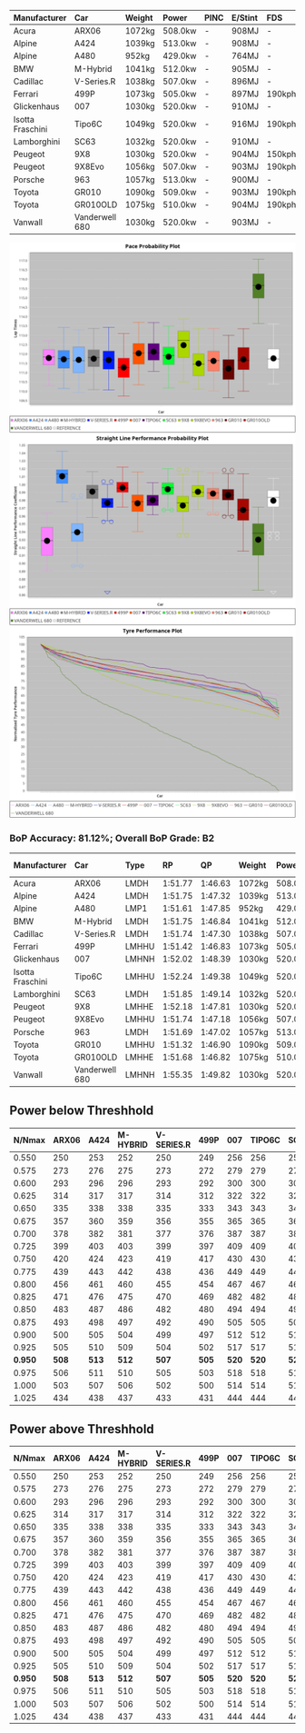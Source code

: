 | Manufacturer     | Car            | Weight | Power   | PINC    | E/Stint | FDS     |
|:-|:-|:-|:-|:-|:-|:-|
| Acura            | ARX06          | 1072kg | 508.0kw |    -    | 908MJ   |    -    |
| Alpine           | A424           | 1039kg | 513.0kw |    -    | 908MJ   |    -    |
| Alpine           | A480           | 952kg  | 429.0kw |    -    | 764MJ   |    -    |
| BMW              | M-Hybrid       | 1041kg | 512.0kw |    -    | 905MJ   |    -    |
| Cadillac         | V-Series.R     | 1038kg | 507.0kw |    -    | 896MJ   |    -    |
| Ferrari          | 499P           | 1073kg | 505.0kw |    -    | 897MJ   | 190kph  |
| Glickenhaus      | 007            | 1030kg | 520.0kw |    -    | 910MJ   |    -    |
| Isotta Fraschini | Tipo6C         | 1049kg | 520.0kw |    -    | 916MJ   | 190kph  |
| Lamborghini      | SC63           | 1032kg | 520.0kw |    -    | 910MJ   |    -    |
| Peugeot          | 9X8            | 1030kg | 520.0kw |    -    | 904MJ   | 150kph  |
| Peugeot          | 9X8Evo         | 1056kg | 507.0kw |    -    | 903MJ   | 190kph  |
| Porsche          | 963            | 1057kg | 513.0kw |    -    | 900MJ   |    -    |
| Toyota           | GR010          | 1090kg | 509.0kw |    -    | 903MJ   | 190kph  |
| Toyota           | GR010OLD       | 1075kg | 510.0kw |    -    | 904MJ   | 190kph  |
| Vanwall          | Vanderwell 680 | 1030kg | 520.0kw |    -    | 903MJ   |    -    |

![PACECHART](./IMG/ACOMETHOD.png)
![STRAIGHTLINEPERFORMANCECHART](./IMG/ACOMETHOD_sp.png)
![TYREPERFORMANCECHART](./IMG/ACOMETHOD_tw.png)

### BoP Accuracy: 81.12%; Overall BoP Grade: B2
| Manufacturer     | Car            | Type  | RP      | QP      | Weight | Power¹  | Threshhold | PINC    | Power²   | E/Stint | AVG Vmax  | FDS     | RDLC | L/Stint | BOP-Grade | Model Accuracy | Model Points | Match%  | SimDiff |
|:-|:-|:-|:-|:-|:-|:-|:-|:-|:-|:-|:-|:-|:-|:-|:-|:-|:-|:-|:-|
| Acura            | ARX06          | LMDH  | 1:51.77 | 1:46.63 | 1072kg | 508.0kw | 210.0kph   |    -    | 508.00kw |  908MJ  | 278.43kph |    -    | 1.00 | 29      | +D1       | 100.00%        | 995          | 68.78%  | ±0.13s  |
| Alpine           | A424           | LMDH  | 1:51.75 | 1:47.32 | 1039kg | 513.0kw | 210.0kph   |    -    | 513.00kw |  908MJ  | 292.63kph |    -    | 1.02 | 29      | ~A1       | 86.43%         | 618          | 95.54%  | #       |
| Alpine           | A480           | LMP1  | 1:51.61 | 1:47.85 |  952kg | 429.0kw | 210.0kph   |    -    | 429.00kw |  764MJ  | 279.09kph |    -    | 0.98 | 27      | ~A1       | 68.63%         | 967          | 99.90%  | ±1.31s  |
| BMW              | M-Hybrid       | LMDH  | 1:51.75 | 1:46.84 | 1041kg | 512.0kw | 210.0kph   |    -    | 512.00kw |  905MJ  | 289.53kph |    -    | 1.02 | 29      | +B1       | 93.77%         | 1672         | 89.97%  | ±0.46s  |
| Cadillac         | V-Series.R     | LMDH  | 1:51.74 | 1:47.30 | 1038kg | 507.0kw | 210.0kph   |    -    | 507.00kw |  896MJ  | 285.97kph |    -    | 1.03 | 29      | ~A1       | 83.12%         | 1921         | 97.76%  | ±0.21s  |
| Ferrari          | 499P           | LMHHU | 1:51.42 | 1:46.83 | 1073kg | 505.0kw | 210.0kph   |    -    | 505.00kw |  897MJ  | 287.77kph | 190kph  | 1.01 | 29      | -B1       | 69.49%         | 1950         | 87.73%  | ±1.99s  |
| Glickenhaus      | 007            | LMHNH | 1:52.02 | 1:48.39 | 1030kg | 520.0kw | 210.0kph   |    -    | 520.00kw |  910MJ  | 288.76kph |    -    | 0.96 | 29      | ~A1       | 89.50%         | 1518         | 100.00% | ±0.90s  |
| Isotta Fraschini | Tipo6C         | LMHHU | 1:52.24 | 1:49.38 | 1049kg | 520.0kw | 210.0kph   |    -    | 520.00kw |  916MJ  | 288.42kph | 190kph  | 1.05 | 29      | +D2       | 73.56%         | 64           | 64.89%  | #       |
| Lamborghini      | SC63           | LMDH  | 1:51.85 | 1:49.14 | 1032kg | 520.0kw | 210.0kph   |    -    | 520.00kw |  910MJ  | 291.13kph |    -    | 1.05 | 29      | +A2       | 95.82%         | 459          | 93.79%  | ±0.28s  |
| Peugeot          | 9X8            | LMHHE | 1:52.18 | 1:47.81 | 1030kg | 520.0kw | 210.0kph   |    -    | 520.00kw |  904MJ  | 287.80kph | 150kph  | 1.04 | 29      | ~A1       | 88.75%         | 2383         | 100.00% | ±0.98s  |
| Peugeot          | 9X8Evo         | LMHHU | 1:51.74 | 1:47.18 | 1056kg | 507.0kw | 210.0kph   |    -    | 507.00kw |  903MJ  | 288.29kph | 190kph  | 1.00 | 29      | ~A1       | 66.97%         | 221          | 100.00% | #       |
| Porsche          | 963            | LMDH  | 1:51.69 | 1:47.02 | 1057kg | 513.0kw | 210.0kph   |    -    | 513.00kw |  900MJ  | 288.12kph |    -    | 1.00 | 29      | ~A1       | 81.02%         | 5243         | 95.82%  | ±0.29s  |
| Toyota           | GR010          | LMHHU | 1:51.32 | 1:46.90 | 1090kg | 509.0kw | 210.0kph   |    -    | 509.00kw |  903MJ  | 285.76kph | 190kph  | 1.00 | 29      | -C1       | 73.70%         | 2701         | 79.80%  | ±1.55s  |
| Toyota           | GR010OLD       | LMHHE | 1:51.68 | 1:46.82 | 1075kg | 510.0kw | 210.0kph   |    -    | 510.00kw |  904MJ  | 284.26kph | 190kph  | 1.02 | 29      | -B1       | 99.03%         | 1536         | 86.16%  | #       |
| Vanwall          | Vanderwell 680 | LMHNH | 1:55.35 | 1:49.82 | 1030kg | 520.0kw | 210.0kph   |    -    | 520.00kw |  903MJ  | 281.86kph |    -    | 1.01 | 29      | +Ω2       | 97.01%         | 649          | -43.35% | ±0.39s  |

## Power below Threshhold
| N/Nmax    | ARX06   | A424    | M-HYBRID | V-SERIES.R | 499P    | 007     | TIPO6C  | SC63    | 9X8     | 9X8EVO  | 963     | GR010   | GR010OLD | VANDERWELL 680 | ​     | RPM      | A480    |
|:-|:-|:-|:-|:-|:-|:-|:-|:-|:-|:-|:-|:-|:-|:-|:-|:-|:-|
|  0.550    |  250    |  253    |  252     |  250       |  249    |  256    |  256    |  256    |  256    |  250    |  253    |  251    |  251     |  256           |  ​    |   --     |   -     |
|  0.575    |  273    |  276    |  275     |  273       |  272    |  279    |  279    |  279    |  279    |  273    |  276    |  274    |  274     |  279           |  ​    |   --     |   -     |
|  0.600    |  293    |  296    |  296     |  293       |  292    |  300    |  300    |  300    |  300    |  293    |  296    |  294    |  295     |  300           |  ​    |   --     |   -     |
|  0.625    |  314    |  317    |  317     |  314       |  312    |  322    |  322    |  322    |  322    |  314    |  317    |  315    |  316     |  322           |  ​    |   --     |   -     |
|  0.650    |  335    |  338    |  338     |  335       |  333    |  343    |  343    |  343    |  343    |  335    |  338    |  336    |  337     |  343           |  ​    |   --     |   -     |
|  0.675    |  357    |  360    |  359     |  356       |  355    |  365    |  365    |  365    |  365    |  356    |  360    |  357    |  358     |  365           |  ​    |   --     |   -     |
|  0.700    |  378    |  382    |  381     |  377       |  376    |  387    |  387    |  387    |  387    |  377    |  382    |  379    |  380     |  387           |  ​    |   --     |   -     |
|  0.725    |  399    |  403    |  403     |  399       |  397    |  409    |  409    |  409    |  409    |  399    |  403    |  400    |  401     |  409           |  ​    |   --     |   -     |
|  0.750    |  420    |  424    |  423     |  419       |  417    |  430    |  430    |  430    |  430    |  419    |  424    |  421    |  422     |  430           |  ​    |   --     |   -     |
|  0.775    |  439    |  443    |  442     |  438       |  436    |  449    |  449    |  449    |  449    |  438    |  443    |  440    |  441     |  449           |  ​    |  5000    |  252    |
|  0.800    |  456    |  461    |  460     |  455       |  454    |  467    |  467    |  467    |  467    |  455    |  461    |  457    |  458     |  467           |  ​    |  5500    |  297    |
|  0.825    |  471    |  476    |  475     |  470       |  469    |  482    |  482    |  482    |  482    |  470    |  476    |  472    |  473     |  482           |  ​    |  6000    |  332    |
|  0.850    |  483    |  487    |  486     |  482       |  480    |  494    |  494    |  494    |  494    |  482    |  487    |  484    |  485     |  494           |  ​    |  6500    |  375    |
|  0.875    |  493    |  498    |  497     |  492       |  490    |  505    |  505    |  505    |  505    |  492    |  498    |  494    |  495     |  505           |  ​    |  7000    |  419    |
|  0.900    |  500    |  505    |  504     |  499       |  497    |  512    |  512    |  512    |  512    |  499    |  505    |  501    |  502     |  512           |  ​    |  7500    |  430    |
|  0.925    |  505    |  510    |  509     |  504       |  502    |  517    |  517    |  517    |  517    |  504    |  510    |  506    |  507     |  517           |  ​    |  8000    |  426    |
| **0.950** | **508** | **513** | **512**  | **507**    | **505** | **520** | **520** | **520** | **520** | **507** | **513** | **509** | **510**  | **520**        | **​** | **8500** | **429** |
|  0.975    |  506    |  511    |  510     |  505       |  503    |  518    |  518    |  518    |  518    |  505    |  511    |  507    |  508     |  518           |  ​    |  9000    |  214    |
|  1.000    |  503    |  507    |  506     |  502       |  500    |  514    |  514    |  514    |  514    |  502    |  507    |  504    |  505     |  514           |  ​    |   --     |   -     |
|  1.025    |  434    |  438    |  437     |  433       |  431    |  444    |  444    |  444    |  444    |  433    |  438    |  435    |  436     |  444           |  ​    |   --     |   -     |

## Power above Threshhold
| N/Nmax    | ARX06   | A424    | M-HYBRID | V-SERIES.R | 499P    | 007     | TIPO6C  | SC63    | 9X8     | 9X8EVO  | 963     | GR010   | GR010OLD | VANDERWELL 680 | ​     | RPM      | A480    |
|:-|:-|:-|:-|:-|:-|:-|:-|:-|:-|:-|:-|:-|:-|:-|:-|:-|:-|
|  0.550    |  250    |  253    |  252     |  250       |  249    |  256    |  256    |  256    |  256    |  250    |  253    |  251    |  251     |  256           |  ​    |   --     |   -     |
|  0.575    |  273    |  276    |  275     |  273       |  272    |  279    |  279    |  279    |  279    |  273    |  276    |  274    |  274     |  279           |  ​    |   --     |   -     |
|  0.600    |  293    |  296    |  296     |  293       |  292    |  300    |  300    |  300    |  300    |  293    |  296    |  294    |  295     |  300           |  ​    |   --     |   -     |
|  0.625    |  314    |  317    |  317     |  314       |  312    |  322    |  322    |  322    |  322    |  314    |  317    |  315    |  316     |  322           |  ​    |   --     |   -     |
|  0.650    |  335    |  338    |  338     |  335       |  333    |  343    |  343    |  343    |  343    |  335    |  338    |  336    |  337     |  343           |  ​    |   --     |   -     |
|  0.675    |  357    |  360    |  359     |  356       |  355    |  365    |  365    |  365    |  365    |  356    |  360    |  357    |  358     |  365           |  ​    |   --     |   -     |
|  0.700    |  378    |  382    |  381     |  377       |  376    |  387    |  387    |  387    |  387    |  377    |  382    |  379    |  380     |  387           |  ​    |   --     |   -     |
|  0.725    |  399    |  403    |  403     |  399       |  397    |  409    |  409    |  409    |  409    |  399    |  403    |  400    |  401     |  409           |  ​    |   --     |   -     |
|  0.750    |  420    |  424    |  423     |  419       |  417    |  430    |  430    |  430    |  430    |  419    |  424    |  421    |  422     |  430           |  ​    |   --     |   -     |
|  0.775    |  439    |  443    |  442     |  438       |  436    |  449    |  449    |  449    |  449    |  438    |  443    |  440    |  441     |  449           |  ​    |  5000    |  252    |
|  0.800    |  456    |  461    |  460     |  455       |  454    |  467    |  467    |  467    |  467    |  455    |  461    |  457    |  458     |  467           |  ​    |  5500    |  297    |
|  0.825    |  471    |  476    |  475     |  470       |  469    |  482    |  482    |  482    |  482    |  470    |  476    |  472    |  473     |  482           |  ​    |  6000    |  332    |
|  0.850    |  483    |  487    |  486     |  482       |  480    |  494    |  494    |  494    |  494    |  482    |  487    |  484    |  485     |  494           |  ​    |  6500    |  375    |
|  0.875    |  493    |  498    |  497     |  492       |  490    |  505    |  505    |  505    |  505    |  492    |  498    |  494    |  495     |  505           |  ​    |  7000    |  419    |
|  0.900    |  500    |  505    |  504     |  499       |  497    |  512    |  512    |  512    |  512    |  499    |  505    |  501    |  502     |  512           |  ​    |  7500    |  430    |
|  0.925    |  505    |  510    |  509     |  504       |  502    |  517    |  517    |  517    |  517    |  504    |  510    |  506    |  507     |  517           |  ​    |  8000    |  426    |
| **0.950** | **508** | **513** | **512**  | **507**    | **505** | **520** | **520** | **520** | **520** | **507** | **513** | **509** | **510**  | **520**        | **​** | **8500** | **429** |
|  0.975    |  506    |  511    |  510     |  505       |  503    |  518    |  518    |  518    |  518    |  505    |  511    |  507    |  508     |  518           |  ​    |  9000    |  214    |
|  1.000    |  503    |  507    |  506     |  502       |  500    |  514    |  514    |  514    |  514    |  502    |  507    |  504    |  505     |  514           |  ​    |   --     |   -     |
|  1.025    |  434    |  438    |  437     |  433       |  431    |  444    |  444    |  444    |  444    |  433    |  438    |  435    |  436     |  444           |  ​    |   --     |   -     |
